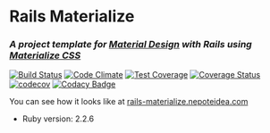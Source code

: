 # Rails Materialize
### _A project template for [Material Design](https://www.google.com/design/spec/material-design/introduction.html "Material Design introduction") with Rails using [Materialize CSS](http://materializecss.com/)_
[![Build Status](https://travis-ci.org/snepote/rails-materialize.svg?branch=master)](https://travis-ci.org/snepote/rails-materialize)
[![Code Climate](https://codeclimate.com/github/snepote/rails-materialize/badges/gpa.svg)](https://codeclimate.com/github/snepote/rails-materialize)
[![Test Coverage](https://codeclimate.com/github/snepote/rails-materialize/badges/coverage.svg)](https://codeclimate.com/github/snepote/rails-materialize/coverage)
[![Coverage Status](https://coveralls.io/repos/github/snepote/rails-materialize/badge.svg?branch=master)](https://coveralls.io/github/snepote/rails-materialize?branch=master)
[![codecov](https://codecov.io/gh/snepote/rails-materialize/branch/master/graph/badge.svg)](https://codecov.io/gh/snepote/rails-materialize)
[![Codacy Badge](https://api.codacy.com/project/badge/Grade/8b832d1a6a9d43af98c60a9733f4dfa5)](https://www.codacy.com/app/sebastian-nepote/rails-materialize?utm_source=github.com&amp;utm_medium=referral&amp;utm_content=snepote/rails-materialize&amp;utm_campaign=Badge_Grade)

You can see how it looks like at [rails-materialize.nepoteidea.com](https://rails-materialize.nepoteidea.com/ "Ruby on Rails with Materializecss at Heroku")

* Ruby version: 2.2.6
